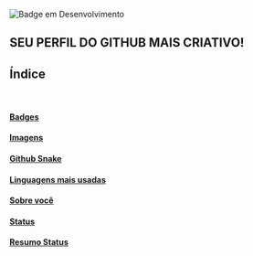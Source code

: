 ![Badge em Desenvolvimento](http://img.shields.io/static/v1?label=STATUS&message=EM%20DESENVOLVIMENTO&color=GREEN&style=for-the-badge)

## SEU PERFIL DO GITHUB MAIS CRIATIVO!


## Índice

<br>


#### [Badges](./badge.md)
#### [Imagens](./image.md)
#### [Github Snake](./snake.md)
#### [Linguagens mais usadas](./linguagensUsadas.md)
#### [Sobre você](./comeco.md)
#### [Status](./status.md)
#### [Resumo Status](./status.md)

